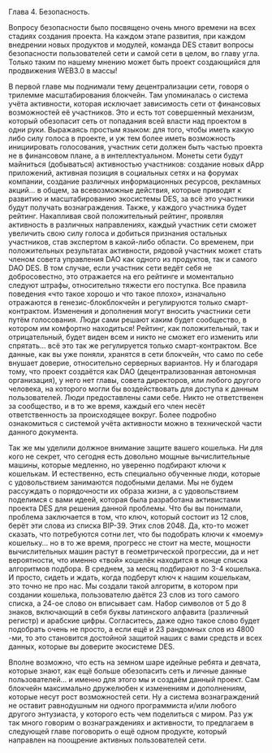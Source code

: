 Глава 4. Безопасность.

Вопросу безопасности было посвящено очень много времени на всех стадиях создания проекта. На каждом этапе развития, при каждом внедрении новых продуктов и модулей, команда DES ставит вопросы безопасности пользователей сети и самой сети в целом, во главу угла. Только таким по нашему мнению может быть проект создающийся для продвижения WEB3.0 в массы!

В первой главе мы поднимали тему децентрализации сети, говоря о трилемме масштабирования блокчейн. Там упоминалась о система учёта активности, которая исключает зависимость сети от финансовых возможностей её участников. Это и есть тот совершенный механизм, который обезопасит сеть от попадания всей власти над проектом в одни руки. Выражаясь простым языком: для того, чтобы иметь какую либо силу голоса в проекте, и уж тем более иметь возможность инициировать голосования, участник сети должен быть частью проекта не в финансовом плане, а в интеллектуальном. Монеты сети будут майниться (добываться) активностью участников: создание новых dApp приложений, активная позиция в социальных сетях и на форумах компании, создание различных информационных ресурсов, рекламных акций… в общем, за всевозможные действия, которые приводят к развитию и масштабированию экосистемы DES, за всё это участники будут получать вознаграждения. Также, у каждого участника будет рейтинг.
Накапливая свой положительный рейтинг, проявляя активность в различных направлениях, каждый участник сети сможет увеличить свою силу голоса и добиться признания остальных участников, став экспертом в какой-либо области. Со временем, при положительных результатах активности, рядовой участник может стать членом совета управления DAO как одного из продуктов, так и самого DAO DES.
В том случае, если участник сети ведёт себя не добросовестно, это отражается на его рейтинге и моментально следуют штрафы, относительно тяжести его поступка. Все правила поведения «что такое хорошо и что такое плохо», изначально отражаются в генезис-блокблокчейн и регулируются только смарт-контрактом. Изменения и дополнения могут вносить участники сети путём голосования. Люди сами решают каким будет сообщество, в котором им комфортно находиться!
Рейтинг, как положительный, так и отрицательный, будет виден всем и никто не сможет его изменить или спрятать… всё это так же регулируется только смарт-контрактом.
Все данные, как вы уже поняли, хранятся в сети блокчейн, что само по себе внушает доверие, относительно серверных вариантов. Ну и благодаря тому, что проект создаётся как DAO (децентрализованная автономная организация), у него нет главы, совета директоров, или любого другого человека, на которого могли бы воздействовать для доступа к данным пользователей. Люди предоставлены сами себе. Никто не ответственен за сообщество, и в то же время, каждый его член несёт ответственность за происходящее вокруг. Более подробно ознакомиться с системой учёта активности можно в технической части данного документа.

Так же мы уделили должное внимание защите вашего кошелька. Ни для кого не секрет, что сегодня есть довольно мощные вычислительные машины, которые медленно, но уверенно подбирают ключи к кошелькам. И естественно, есть специально обученные люди, которые с удовольствием занимаются подобными делами. Мы не будем рассуждать о порядочности их образа жизни, а с удовольствием поделимся с вами идеей, которая была разработана активистами проекта DES для решения данной проблемы.
Что бы вы понимали, проблема заключается в том, что ключ, который состоит из 12 слов, берёт эти слова из списка BIP-39. Этих слов 2048. Да, кто-то может сказать, что потребуются сотни лет, что бы подобрать ключи к «моему» кошельку… но в то же время, прогресс не стоит на месте, мощности вычислительных машин растут в геометрической прогрессии, да и нет вероятности, что именно «твой» кошелёк находится в конце списка алгоритмов подбора. В среднем, за месяц подбирают по 3-4 кошелька. И просто, сидеть и ждать, когда подберут ключ к нашим кошелькам, это точно не про нас.
Мы создали такой алгоритм, в котором при создании кошелька, пользователю даётся 23 слов из того самого списка, а 24-ое слово он вписывает сам. Набор символов от 5 до 8 знаков, включающий в себя буквы латинского алфавита (различный регистр) и арабские цифры. Согласитесь, даже одно такое слово будет подобрать очень не просто, а если ещё и 23 рандомных слов из 4800 -ми, то это становится достойной защитой наших с вами средств и всех данных, которые вы доверите экосистеме DES.

Вполне возможно, что есть на земном шаре идейные ребята и девчата, которые знают, как ещё больше обезопасить сеть и личные данные пользователей… и именно для этого мы и создаём данный проект. Сам блокчейн максимально дружелюбен к изменениям и дополнениям, которые несут рост возможностей сети. Ну а система вознаграждений не оставит равнодушным ни одного программиста и/или любого другого энтузиаста, у которого есть чем поделиться с миром.
Раз уж так много говорим о вознаграждениях и активности, то предлагаем в следующей главе поговорить о ещё одном продукте, который направлен на поощрение активных пользователей сети.
